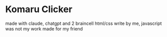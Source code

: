 # Komaru Clicker
made with claude, chatgpt and 2 braincell
html/css write by me, javascript was not my work
made for my friend